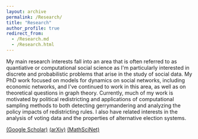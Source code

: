 ```yaml
---
layout: archive
permalink: /Research/
title: "Research"
author_profile: true
redirect_from: 
  - /Research.md
  - /Research.html
---
```


<!--
<div id="name" style="color:#00703C">
Research Papers
</div>
-->

<div id="main">
 <p> My main research interests fall into an area that is often referred to as quantiative or computational social science as I'm particularly interested in
 discrete and probabilistic problems that arise in the study of social data. My PhD work focused on models for dynamics on social networks, including economic networks, and I've continued 
to work in this area, as well as on theoretical questions in graph theory. Currently, much of my work is motivated by political redistricting and applications of 
computational sampling methods to both detecting gerrymandering and analyzing the policy impacts of redistricting rules. I also have related interests in the analysis of voting data
and the properties of alternative election systems.

<p> <a href ="https://scholar.google.com/citations?user=nE14CxwAAAAJ&hl=en"> (Google Scholar)</a> <a href="https://arxiv.org/search/?query=daryl+deford&searchtype=all&source=header"> (arXiv)</a> <a href="https://mathscinet.ams.org/mathscinet/MRAuthorID/1035607">(MathSciNet)</a> </p>


<!-- I am an Assistant Professor of Data Analytics in the Department of Mathematics and Statistics at Washington State University.  Previously, I was a postdoctoral associate at MIT (CSAIL)
 in the
 <a href="http://groups.csail.mit.edu/gdpgroup/">Geometric Data Processing
 Group</a>, working under <a href="http://people.csail.mit.edu/jsolomon/">
 Justin Solomon</a> and associated with the <a href="https://sites.tufts.edu/gerrymandr/">Metric Geometry and Gerrymandering Group</a> at MIT and Tufts, 
 working with <a href ="https://mduchin.math.tufts.edu/">Moon Duchin </a> and
<a href ="http://people.csail.mit.edu/jsolomon/"> Justin Solomon </a> on the mathematics of redistricting. 
 
  I earned my Ph.D. in mathematics at Dartmouth College under the supervision of 
 Dan Rockmore in 2018. My research interests tend towards applications of algebraic and combinatorial methods in 
data analysis.  -->

<!--
<ul>
<li><a href="CV_DeFord_academic.pdf"> Current CV </a>  </li>
<li> <a href="Research_topics.php"> Current Projects</a> </li>
<li> <a href="presentations.php">Recent Presentations</a> </li>
<li> <a href="data_code.php"> Software and Data</a> </li>


</ul>

-->
</p>
<!--
<hr>

 <h3> Croasdale Award  </h3>

In 2018, I won the <a href="https://graduate.dartmouth.edu/admissions-financial-aid/awards-grants/hannah-croasdale-award">
 Hannah Croasdale Award</a>, which is a college-wide award  awarded annually to the graduating PhD recipient who best exemplifies the qualities of a scholar.
An article from the graduate school focused on my research experiences can be found: <a href="https://graduate.dartmouth.edu/news/2018/06/hannah-t-croasdale-award-recipients-2018-daryl-deford-and-hai-qian"> here</a>.


https://www.cambridge.org/core/journals/political-analysis/article/abs/partisan-dislocation-a-precinctlevel-measure-of-representation-and-gerrymandering/C4EDEA9606F6BA2A17A9B5302F86DD43
-->

<hr>

<bold><H3> Research Articles</H3></bold>

<bold><H4> Data Science of Redistricting and Elections</H4></bold>
<ol>
	<li> <a href="https://arxiv.org/abs/2406.12167">Bounds and Bugs: The Limits of Symmetry Metrics to Detect Partisan Gerrymandering</a>, with E. Veomett, Election Law Journal, (2025). </li>
<li> <a href="https://arxiv.org/abs/2409.19017">Repetition effects in a Sequential Monte Carlo sampler</a>, with S. Cannon and M. Duchin, arXiv: 2409.19017, (2024). </li>

<li> <a href="https://link.springer.com/article/10.1007/s42001-023-00217-8">Multi-Balanced Redistricting</a>, with E. Kimsey and R. Zerr, Journal of Computational Social Science, (2023). </li> 
<li> <a href="https://arxiv.org/abs/2008.06930">Implementing partisan symmetry: Problems and paradoxes</a>, with N. Dhamankar, M. Duchin, V. Gupta, M.  McPike, G.  Schoenbach, K. W. Sim, Political Analysis, 31 (3), 305-324, (2023).</li>
<ul> 

<li> 
See also: <a href="https://web.archive.org/web/20211206065212id_/https://www.cambridge.org/core/services/aop-cambridge-core/content/view/37EC8A5DF300D216CA2F951C6E4226D6/S1047198721000474a.pdf/div-class-title-implementing-partisan-symmetry-a-response-to-a-response-div.pdf
">Implementing partisan symmetry: A Response to a Response</a>, with N. Dhamankar, M. Duchin, V. Gupta, M.  McPike, G.  Schoenbach, K. W. Sim, Political Analysis, (2023).</li>
</ul>

<li> <a href ="https://www.cambridge.org/core/journals/political-analysis/article/abs/partisan-dislocation-a-precinctlevel-measure-of-representation-and-gerrymandering/C4EDEA9606F6BA2A17A9B5302F86DD43
"> Partisan Dislocation: A Precinct-Level Measure of Representation and Gerrymandering</a>, with N. Eubank and J. Rodden, Political Analysis, 30(3), 403-425, (2022). </li>

<li> <a href="https://arxiv.org/abs/2012.04564">Empirical Sampling of Connected Graph Partitions for Redistricting</a> with L. Najt and J. Solomon, Physical Review E, 104, 064130, (2021). </li>
<li> <a href="https://arxiv.org/abs/1911.05725">
ReCombination: A family of Markov chains for redistricting</a>, with M. Duchin and J. Solomon, Harvard Data Science Review, 3(1), (2021). </li>
<li> <a href="https://arxiv.org/abs/2011.06049">Colorado in Context: Congressional Redistricting and Competing Fairness Criteria in Colorado</a>, with J. Clelland, H. Colgate, B. Malmskog, and F. Sancier-Barbosa, Journal of Computational Social Science, 5(1), 189-226, (2021).</li>
<li> <a href="https://arxiv.org/abs/2005.12731">
A Computational Approach to Measuring Vote Elasticity and Competitiveness</a>, with M. Duchin and J. Solomon, Statistics and Public Policy, 7(1), 69-86, (2020). </li>
<li> <a href="https://arxiv.org/abs/2005.12732">Mathematics of Nested Districts: The Case of Alaska</a>, with S. Caldera, M. Duchin, S. Gutenkust, and C. Nix, Statistics and Public Policy, 7(1), 39-51, (2020). </li>
<li> <a href="https://arxiv.org/abs/1908.08881">Complexity and Geometry of Sampling Connected Graph Partitions</a>, with L. Najt and J. Solomon, arXiv:1908.08881, (2019). </li>
<li> <a href="https://mggg.org/VA-criteria.pdf"> Redistricting Reform in Virginia: Districting Criteria in Context</a>, with M. Duchin, Virginia Policy Review, 12(2), 120-146, (2019). </li>



<bold><H4> Statistics, Optimization, and Computation</H4></bold>

<li><a href="https://arxiv.org/abs/2505.03992">Algorithmic Accountability in Small Data: Sample-Size-Induced Bias Within Classification Metrics</a>, with J. Briscoe, G. Kepler, and A. Gebremedhin, AISTATS25, (2025). </li>
<li> <a href="https://arxiv.org/abs/2303.02942">Does the first-serving team have
a structural advantage in pickleball?</a>, with S. Ethier, AMS Contemporary Mathematics Series, 
 (to appear 2024). </li>
<li> <a href="https://arxiv.org/abs/2101.02180">Maximum a Posteriori Inference of Random Dot Product Graphs via Conic Programming</a> with D. Wu and D. Palmer, SIAM Journal on Optimization (SIOPT), (2022). </li>
<li> <a href="https://arxiv.org/abs/2007.01428"> Medial Axis Isoperimetric Profiles</a>, with P. Zhang and J. Solomon, SGP'20 Computer Graphics Forum, 39(5), 1-13, (2020). </li>
<li> <a href="https://epubs.siam.org/doi/abs/10.1137/18M1215943"> Total Variation Isoperimetric Profiles</a>,
with H. Lavenant, Z. Schutzman, and J. Solomon, SIAM J. Appl.  Algebra Geometry, 3(4), 585-613, (2019). </li>
<li><a href="http://inmabb.criba.edu.ar/revuma/pdf/online-first/v59n2a02.pdf"> Cyclic Groups with the same Hodge Series</a>,
 with P. Doyle, Revista de la UMA, 59(2), 241-254, (2018).</li>
<li> <a href="http://www.mdpi.com/1099-4300/19/11/615">Random Walk Null Models for Time 
Series Data</a>, with K. Moore, Entropy, 19(11):615, (2017). </li>
<li> <a href="https://arxiv.org/abs/1710.02687">Fourier transforms on 
SL_2(Z/P^nZ) and related numerical experiments</a>, 
with B. Breen, J. Linehan, and D. Rockmore, arxiv: 1710.02687, (2017).</li>

<li><a href="icpp13.pdf"> Empirical Analysis of Space-Filling Curves for Scientific
 Computing Applications</a>, with
 A. Kalyanaraman, Proceedings of the 42nd International Conference of
 Parallel Processing, 170-179, (2013).</li>




<bold><H4> Network Science and Combinatorial Graph Theory</H4></bold>
<li> <a href="https://www.sciencedirect.com/science/article/pii/S0166218X23003943">Ranking Trees Based on Global Centrality Measures</a>, with A. Barghi, Discrete Applied Mathematics, 343, 231-257, (2024). </li> 
<li> <a href="https://www.mdpi.com/1999-4893/16/5/223">Stirling Numbers of Uniform Trees and Related Computational Experiments</a>, with A. Barghi, Algorithms,  16(5), (2023).  </li> 
<li> <a href="https://www.sciencedirect.com/science/article/pii/S0024379520301750?dgcid=author"> On the Spectrum of Finite Rooted Homogeneous Trees</a>, 
with D. Rockmore, Linear Algebra and Applications, 598, 165-185, (2020). </li>
<li> <a href="https://www.sciencedirect.com/science/article/pii/S0378437119311379?via%3Dihub"> Spectral Clustering Methods for Multiplex Networks</a>,
 with S. Pauls, Physica A, 121949, (2019).</li>
<li> <a href="http://arxiv.org/abs/1507.00695"> A new framework for dynamical models on multiplex networks</a>,
 with S. Pauls, Journal of Complex Networks, 6(3), 353-381, (2018).</li>
<li> <a href="https://link.springer.com/chapter/10.1007/978-3-319-72150-7_90"> Multiplex Dynamics on the World Trade Web</a>, Proc. 6th International
Conference on Complex Networks and Applications, Studies in Computational Intelligence, Springer, 1111-1123, (2018). </li>
<li> <a href="https://arxiv.org/abs/1611.02530">A Random Dot Product Model for Weighted Networks</a>, with D. Rockmore, arXiv:1611.02530, (2016).</li>

<li> <a href ="Enumerating_Rectangular_Tilings_v2.pdf"> Enumerating Tilings of Rectangles by Squares</a>,
  Journal of Combinatorics, 6(3), 339-351, (2015).</li>
<li><a href= "pulsated_fibonacci.pdf">Pulsated Fibonacci Sequences</a>,
 with K. Atanassov and A. Shannon, Fibonacci Quarterly (Conference Proceedings), 52(5), 22-27
(2014).  </li>
<li><a href= "DeFord_Enumerating_Distinct.pdf">Enumerating Distinct Chessboard Tilings</a>
, Fibonacci Quarterly (Conference Proceedings), 52(5), 102-116, (2014). </li>
<li><a href="http://msp.org/involve/2014/7-6/index.xhtml"> Seating Rearrangements on Arbitrary Graphs</a>, Involve, 7(6), 787-805, (2014). </li>
<li> <a href="http://fq.math.ca/51-3.html"> Counting Rearrangements on Generalized Wheel Graphs</a>, Fibonacci Quarterly, 51(3), 259-273, (2013).</li>



<bold><H4> Expository Redistricting Articles</H4></bold>
<li> <a href="http://digitaleditions.walsworthprintgroup.com/publication/?m=7656&i=823119&p=34&ver=html5"> Redistricting Graphics </a>, MAA Focus, 4(3), 35, (2024). </li>
<li> <a href="https://mggg.org/publications/political-geometry/17-DefordDuchin.pdf">Random Walks and the Universe of Districting Plans</a>, with M. Duchin,
 Book Chapter in <a href="https://mggg.org/gerrybook">Political Geography</a>, Birkhauser, (2022).</li>
<li><a href="https://www.tandfonline.com/doi/abs/10.1080/10724117.2019.1680187">Aftermath: The Ensemble Approach to Political Redistricting</a>, with J. Clelland and M. Duchin,
 MAA Math Horizons, 27(3), 34-35, (2020). </li>
</ol>


<bold><H3>Expert Reports for Redistricting Litigation</H3></bold>
<ol>
<li> <a href="https://www.wicourts.gov/courts/supreme/origact/docs/23ap1399_011224expertreportdeford.pdf"> Expert Report </a> for Wisconsin (2024)</li>
<ul>
<li>Analysis of the Wright Petitioners' state legislative maps in litigation before the Supreme Court of Wisconsin. </li>
</ul>
<li> <a href="https://www.pacourts.us/Storage/media/pdfs/20220125/201934-jan.24,2022-petitionersgressmanmathscience.pdf"> Expert Report (and rebuttal report)</a> for Pennsylvania (2022)</li>

<ul>
<li>Analysis of proposed Congressional redistricting plans for Pennsylvania on behalf of Citizen Mathematicians and Scientists in litigation before the Commonwealth Court. </li>
</ul>
<li> <a href="https://www.wicourts.gov/courts/supreme/origact/docs/expertrepdeford.pdf">Expert Report</a> (<a href="https://www.wicourts.gov/courts/supreme/origact/docs/expertdeford.pdf">and Rebuttal Report</a>) for Wisconsin (2021 and 2022)</li> 
<ul>
<li> Analysis of proposed Congressional and State Legislative redistricting plans for Wisconsin on behalf of Citizen Mathematicians and Scientists in litigation before the Supreme Court of Wisconsin. </li>
</ul>
<li><a href="https://coloradoincontext.wordpress.com/"> Analysis of Prospective Districts in Colorado</a> (2021)</li>
<ul>
<li> Reports comparing Colorado's Staff maps for Legislative and Congressional districts to a large ensemble of randomly generated maps. Uses 2020 precinct data and election data from 2016-2020. </li>
</ul>

</ol>

<bold><H3>Technical Reports and Amicus Briefs</H3></bold>
<ol>

<li><a href="https://www.supremecourt.gov/DocketPDF/21/21-1086/230272/20220718153650363_21-1086%2021-1087%20bsac%20Computational%20Redistricting%20Experts.pdf">
Amicus Brief of Computational Redistricting Experts</a>, with A. Becker and D. Gold, 
Merrill v. Milligan, United States Supreme Court,  (2022).</li>
<li><a href="https://docs.google.com/document/d/1KnIEVGlvVENFyZDrxJ2v5j6uEZyFrJT-M3qFufb8E9Q/edit?usp=sharing"> Applying GerryChain:
A User's Guide for Redistricting Problems</a> (2021)</li>
<ul>
<li> Description of modeling methodology for applying the ensemble method using GerryChain to analyze political redistricting problems. This guide was created by  
a team of research fellows that I supervised through the <a href="https://uwescience.github.io/DSSG2021-redistricting-website/">2021 UW Data Science for Social Good program</a>.
</li>
</ul>
<li><a href="https://mggg.org/VA-report.pdf"> Comparison of Districting Plans for the Virginia House of Delegates</a>,
with M. Duchin and J. Solomon, MGGG Technical Report, (2019).</li>
<li><a href="https://mggg.org/SCOTUS-MathBrief.pdf">
Amicus Brief of Mathematicians, Law Professors, and Students</a>, with M. Duchin and G. Charles et al., 
Rucho v. Common Cause, United States Supreme Court, (2019).</li>
<li> <a href="https://mggg.org/Chicago.pdf"> Study of Reform Proposals for Chicago City Council</a>, with M. Duchin et al., MGGG Technical Report, (2019). </li>
<li><a href="MCMC_Intro_plus.pdf"> 
Introduction to Discrete MCMC for Redistricting (with Scrabble)</a> (2019). </li>
<ul><li>A friendly and interactive introduction to discrete MCMC methods, concluding with
 applications to political redistricting.  Many of the motivating examples are explained
with Scrabble tiles. Accompanying Sage-interact widgets embedded on a webpage
 <a href="mcmc_intro.php">here</a> and also on 
<a href="https://github.com/drdeford/MCMC_Intro">GitHub</a>.    </li> </ul>
<li> <a href="GerryChain_Guide.pdf"> Building Ensembles of Graph Partitions</a>  (2019).</li>
<ul>
<li> This is a guide to GerryChain that walks through the engineering challenges
inherent in generating ensembles of districting plans. Contains numerous examples
and code snippets.  Frequently updated.  </li>
</ul>
<li> <a href="GerryDataGuide.pdf">Geospatial Data Preparation for 
GerryChain</a> (2019)</li>
<ul>
<li> Beginning to end description of the data preparation process
for building an annotated dual graph for GerryChain.   </li>
</ul>
<li><a href="http://math.wsu.edu/TRS"> An Application of the Permanent-Determinant Method:
 Computing the Z-index of Arbitrary Trees</a>,
WSU Technical Report Series #2013-2, (2013). </li>
</ol>

<hr>

<bold><H3> Media Coverage</H3></bold>

<ol>

<li><a href="https://news.wsu.edu/news/2024/10/28/deford-receives-university-of-chicago-outstanding-educator-award/"> 
	DeFord receives University of Chicago Outstanding Educator Award </a> (WSU CAS Staff, 2024). </li>

<ul><li> Announcement and brief interview about a teaching award.  </li></ul>


<li><a href="https://www.krem.com/video/sports/gonzaga/293-cebe7920-ace2-46f1-a0c2-78737727fee5">
Using statistics to help predict upsets in the NCAA Tournament</a> (B. Jones, KREM, 2024).</li>

<ul><li> Short video segment commenting on statistical models for predicting NCAA tournament winners and 
why upsets by lower seeded teams seem relatively common.  </li></ul>

<li><a href="https://thepickler.com/blogs/pickleball-blog/murmurs-taking-first-serve"> 
Taking the First Serve</a> (F. Cerabino, The Pickler, 2023).</li>
<ul><li> Discussion and commentary on my <a href="https://arxiv.org/abs/2303.02942">preprint</a> with 
Professor Stewart Either about first-server advantages in pickleball.  </li></ul>

<li><a href="https://www.quantamagazine.org/how-math-has-changed-the-shape-of-gerrymandering-20230601/">How Math Has Changed the Shape of Gerrymandering</a> (M. Orcutt, Quanta, 2023)</li>
<ul><li> Article about mathematical advances for studying political redistricting that discusses my work on ReCom in Virginia and Colorado. Interesting followup blog post by Dr. Dan Nexon with lots of comments <a href="https://www.lawyersgunsmoneyblog.com/2023/06/extreme-gerrymandering-and-the-purpose-of-elections">here</a>.   </li>
</ul>


<li><a href="https://www.sciline.org/elections/redistricting-tools-gerrymandering/"> Redistricting tools and gerrymandering</a> (S. Whitlock, AAAS SciLine, 2022)</li>
<ul><li> I was interviewed, along with with <a href="https://pol.illinois.edu/directory/profile/wendycho">Professor 
Wendy K. Tam Cho</a> and <a href="https://www.bu.edu/polisci/profile/maxwell-palmer/"> Professor Maxwell Palmer</a>, about computational tools for evaluating partisan gerrymandering.  </li>
</ul>


<li><a href="https://www.koaa.com/news/election-watch/new-districts-for-2022-midterms-in-part-thanks-to-math">
New districts for 2022 midterms, in part thanks to math</a> (A. Zimmerman, KOAA News, 2022)</li>

<ul><li> Brief article and  video interview with one of my collaborators <a href="https://malmskog.wordpress.com/about/"> Beth Malmskog</a> about our work in Colorado.  </li>
</ul>
<li><a href="http://www.math.wsu.edu/deford-PA-Supreme-Court.php">Pennsylvania Supreme Court relies on Daryl DeFord's Research</a> (T. Wagoner, WSU, 2022)</li>

<ul><li> Brief article highlighting the PA Supreme Court's reliance on my analysis in <a href="https://www.pacourts.us/2022-redistricting-opinions">their opinions</a> selecting a Congressional map in 2022.   </li>
</ul>
<li><a href="https://gazette.com/opinion/guest-column-redistricting-process-was-independent-and-fair/article_17e33394-7acf-11ec-8208-271f415462ac.html">Redistricting process was independent and fair </a> (C. Perez, The Gazette, 2022)</li>
<ul><li>Guest opinion piece referencing our contributions to Colorado's redistricting process.</li>
</ul>
<li><a href="https://www.colorado.edu/today/2021/09/30/can-math-make-redistricting-more-fair">Can Math Make Redistricting More Fair?</a> (D. Strain, CU Boulder Today, 2021)</li>

<ul> <li>News article interviewing a collaborator (<a href="https://www.colorado.edu/math/jeanne-clelland">Dr. Jeanne Clelland</a>) about <a href="https://coloradoincontext.wordpress.com/">our analysis</a> for the Colorado Redistricting Comission.</li>
</ul>
<li><a href="https://escience.washington.edu/data-science-for-social-good-computational-redistricting">
Data Science for Social Good Team Builds Tools to Support Fairness in Computational Redistricting</a> (E. Keller, UW ESciences Institute, 2021)</li>

<ul>
<li>Blog post from the UW EScience Institute about the Vote Redistricting summer program that was a part of the 2021 Data Science for Social Good. I was the faculty lead for this project. </li>
</ul>
<li><a href="https://news.wsu.edu/2021/05/06/open-source-tool-can-help-identify-gerrymandering-voting-maps/">Open source tool can help identify gerrymandering in voting maps</a> 
(S. Zaske, WSU News, 2021)</li>

<ul><li> Press release describing the results in <a href="https://arxiv.org/abs/1911.05725">
ReCombination: A family of Markov chains for redistricting</a>, with M. Duchin and J. Solomon, Harvard Data Science Review, 3(1), (2021).
</li>
</ul>
<li>
<a href="https://www.nytimes.com/2019/06/22/upshot/america-who-deserves-representation.html">People Who Can't Vote Still Count Politically in America. What if That Changes?</a> 
(E. Badger, NYT Upshot, 2019)</li>

<ul><li> Article on representation that discusses my unpublished analysis of potential impacts of CVAP-based population balancing. 
</li>
</ul>
<li>
<a href="https://slate.com/news-and-politics/2019/03/scotus-gerrymandering-case-mathematicians-brief-elena-kagan.html">The Supreme Court's Math Problem</a> 
(J. Ellenberg, Slate, 2019)</li>
<ul><li> Article about the oral argument in Rucho v. Common Cause that discusses the `mathematician's brief' for which I did the computational work. 
</li>
</ul>
<li> <a href="https://graduate.dartmouth.edu/news/2018/06/hannah-t-croasdale-award-recipients-2018-daryl-deford-and-hai-qian"> Hannah Croasdale Award</a> (A. Skinner, Dartmouth Graduate News, 2018)</li>
<ul><li> This article from the Dartmouth graduate school describes the research experiences that led to me winning the <a href="https://graduate.dartmouth.edu/admissions-financial-aid/awards-grants/hannah-croasdale-award">
 Hannah Croasdale Award</a>, in 2018. This is a college-wide award  awarded annually to the graduating PhD recipient who best exemplifies the qualities of a scholar.
</li>
</ul>


<li> <a href="https://graduate.dartmouth.edu/news/2017/06/teaching-award-2017-recipient-daryl-deford"> Graduate Teaching Award</a> (A. Skinner, Dartmouth Graduate News, 2017)</li>
<ul><li> This article from Dartmouth focuses on my teaching experiences as a graduate student, for which I was awarded the 2017 <a href="https://graduate.dartmouth.edu/admissions-financial-aid/awards-grants/teaching-award"> Dartmouth Graduate Teaching Award</a>, which is a college-wide recognition for exemplifying the qualities of a college educator. 
</li>
</ul>
</ol>

